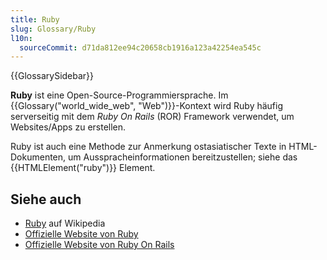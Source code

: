 ```yaml
---
title: Ruby
slug: Glossary/Ruby
l10n:
  sourceCommit: d71da812ee94c20658cb1916a123a42254ea545c
---
```


{{GlossarySidebar}}

**Ruby** ist eine Open-Source-Programmiersprache. Im {{Glossary("world_wide_web", "Web")}}-Kontext wird Ruby häufig serverseitig mit dem _Ruby On Rails_ (ROR) Framework verwendet, um Websites/Apps zu erstellen.

Ruby ist auch eine Methode zur Anmerkung ostasiatischer Texte in HTML-Dokumenten, um Ausspracheinformationen bereitzustellen; siehe das {{HTMLElement("ruby")}} Element.

## Siehe auch

- [Ruby](https://en.wikipedia.org/wiki/Ruby_%28programming_language%29) auf Wikipedia
- [Offizielle Website von Ruby](https://www.ruby-lang.org/)
- [Offizielle Website von Ruby On Rails](https://rubyonrails.org/)
